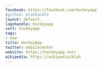 ```yaml
---
facebook: https://facebook.com/hockeyapp
#github: blahhandle
layout: default
logohandle: hockeyapp
sort: hockeyapp
tags:
- new
title: HockeyApp
twitter: mobilecenter
website: https://hockeyapp.net/
wikipedia: https://wikipedia/blah
---
```


